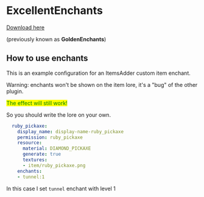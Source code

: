 # ExcellentEnchants

[Download here](https://www.spigotmc.org/resources/goldenenchants-%E2%80%A2-more-vanilla-like-enchantments-1-14-1-16.61693/)

(previously known as **GoldenEnchants**)

## How to use enchants

This is an example configuration for an ItemsAdder custom item enchant.


<Warning>
Warning: enchants won't be shown on the item lore, it's a "bug" of the other plugin.

<mark style="color:green;">The effect will still work!</mark>

So you should write the lore on your own.
</Warning>


```yaml
  ruby_pickaxe:
    display_name: display-name-ruby_pickaxe
    permission: ruby_pickaxe
    resource:
      material: DIAMOND_PICKAXE
      generate: true
      textures:
      - item/ruby_pickaxe.png
    enchants:
    - tunnel:1
```

In this case I set `tunnel` enchant with level 1

